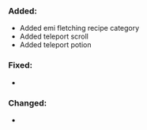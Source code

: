 ### Added:
- Added emi fletching recipe category
- Added teleport scroll
- Added teleport potion
### Fixed:
- 
### Changed:
- 